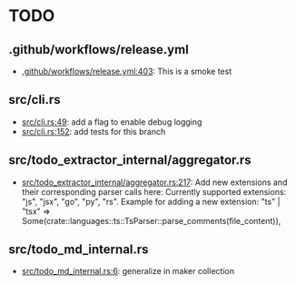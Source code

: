 # TODO
## .github/workflows/release.yml
* [.github/workflows/release.yml:403](.github/workflows/release.yml#L403): This is a smoke test

## src/cli.rs
* [src/cli.rs:49](src/cli.rs#L49): add a flag to enable debug logging
* [src/cli.rs:152](src/cli.rs#L152): add tests for this branch

## src/todo_extractor_internal/aggregator.rs
* [src/todo_extractor_internal/aggregator.rs:217](src/todo_extractor_internal/aggregator.rs#L217): Add new extensions and their corresponding parser calls here: Currently supported extensions: "js", "jsx", "go", "py", "rs". Example for adding a new extension: "ts" | "tsx" => Some(crate::languages::ts::TsParser::parse_comments(file_content)),

## src/todo_md_internal.rs
* [src/todo_md_internal.rs:6](src/todo_md_internal.rs#L6): generalize in maker collection
